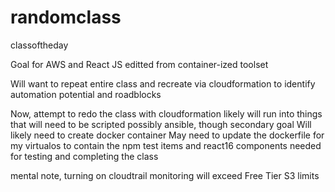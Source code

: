 # randomclass
classoftheday

Goal for AWS and React JS
editted from container-ized toolset

Will want to repeat entire class and recreate via cloudformation to identify
automation potential and roadblocks

Now, attempt to redo the class with cloudformation
likely will run into things that will need to be scripted
possibly ansible, though secondary goal
Will likely need to create docker container
May need to update the dockerfile for my virtualos to contain the npm
test items and react16 components needed for testing and completing the class

mental note, turning on cloudtrail monitoring will exceed Free Tier S3 limits

